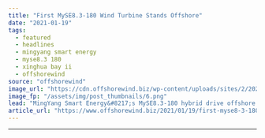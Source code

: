 ```yaml
---
title: "First MySE8.3-180 Wind Turbine Stands Offshore"
date: "2021-01-19"
tags: 
  - featured
  - headlines
  - mingyang smart energy
  - myse8.3 180
  - xinghua bay ii
  - offshorewind
source: "offshorewind"
image_url: "https://cdn.offshorewind.biz/wp-content/uploads/sites/2/2021/01/19090010/First-MySE8.3-180-Wind-Turbine-Stands-Offshore.png"
image_fp: "/assets/img/post_thumbnails/6.png"
lead: "MingYang Smart Energy&#8217;s MySE8.3-180 hybrid drive offshore wind turbine has made its debut at"
article_url: "https://www.offshorewind.biz/2021/01/19/first-myse8-3-180-wind-turbine-stands-offshore/"
---
```


---
